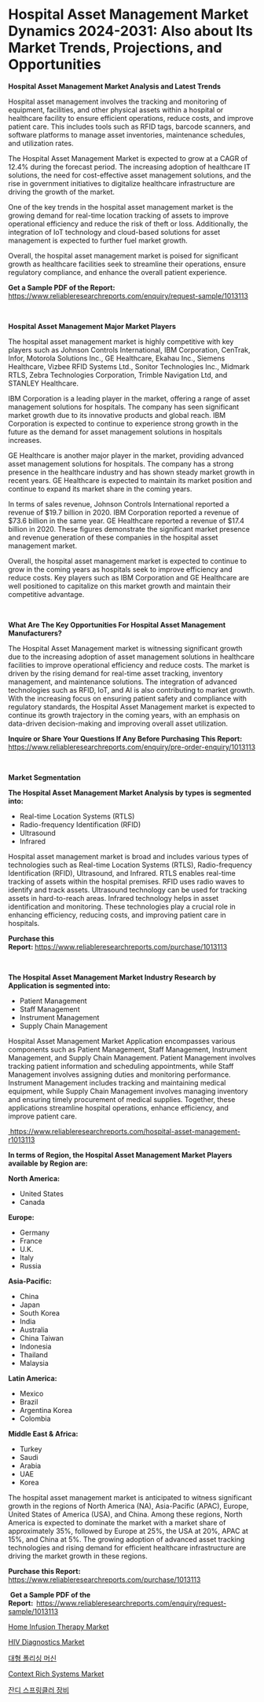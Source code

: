 <p><h1>Hospital Asset Management Market Dynamics 2024-2031: Also about Its Market Trends, Projections, and Opportunities</h1></p><p><strong>Hospital Asset Management Market Analysis and Latest Trends</strong></p>
<p><p>Hospital asset management involves the tracking and monitoring of equipment, facilities, and other physical assets within a hospital or healthcare facility to ensure efficient operations, reduce costs, and improve patient care. This includes tools such as RFID tags, barcode scanners, and software platforms to manage asset inventories, maintenance schedules, and utilization rates.</p><p>The Hospital Asset Management Market is expected to grow at a CAGR of 12.4% during the forecast period. The increasing adoption of healthcare IT solutions, the need for cost-effective asset management solutions, and the rise in government initiatives to digitalize healthcare infrastructure are driving the growth of the market.</p><p>One of the key trends in the hospital asset management market is the growing demand for real-time location tracking of assets to improve operational efficiency and reduce the risk of theft or loss. Additionally, the integration of IoT technology and cloud-based solutions for asset management is expected to further fuel market growth.</p><p>Overall, the hospital asset management market is poised for significant growth as healthcare facilities seek to streamline their operations, ensure regulatory compliance, and enhance the overall patient experience.</p></p>
<p><strong>Get a Sample PDF of the Report:&nbsp;</strong> <a href="https://www.reliableresearchreports.com/enquiry/request-sample/1013113">https://www.reliableresearchreports.com/enquiry/request-sample/1013113</a></p>
<p>&nbsp;</p>
<p><strong>Hospital Asset Management Major Market Players</strong></p>
<p><p>The hospital asset management market is highly competitive with key players such as Johnson Controls International, IBM Corporation, CenTrak, Infor, Motorola Solutions Inc., GE Healthcare, Ekahau Inc., Siemens Healthcare, Vizbee RFID Systems Ltd., Sonitor Technologies Inc., Midmark RTLS, Zebra Technologies Corporation, Trimble Navigation Ltd, and STANLEY Healthcare.</p><p>IBM Corporation is a leading player in the market, offering a range of asset management solutions for hospitals. The company has seen significant market growth due to its innovative products and global reach. IBM Corporation is expected to continue to experience strong growth in the future as the demand for asset management solutions in hospitals increases.</p><p>GE Healthcare is another major player in the market, providing advanced asset management solutions for hospitals. The company has a strong presence in the healthcare industry and has shown steady market growth in recent years. GE Healthcare is expected to maintain its market position and continue to expand its market share in the coming years.</p><p>In terms of sales revenue, Johnson Controls International reported a revenue of $19.7 billion in 2020. IBM Corporation reported a revenue of $73.6 billion in the same year. GE Healthcare reported a revenue of $17.4 billion in 2020. These figures demonstrate the significant market presence and revenue generation of these companies in the hospital asset management market.</p><p>Overall, the hospital asset management market is expected to continue to grow in the coming years as hospitals seek to improve efficiency and reduce costs. Key players such as IBM Corporation and GE Healthcare are well positioned to capitalize on this market growth and maintain their competitive advantage.</p></p>
<p>&nbsp;</p>
<p><strong>What Are The Key Opportunities For Hospital Asset Management Manufacturers?</strong></p>
<p><p>The Hospital Asset Management market is witnessing significant growth due to the increasing adoption of asset management solutions in healthcare facilities to improve operational efficiency and reduce costs. The market is driven by the rising demand for real-time asset tracking, inventory management, and maintenance solutions. The integration of advanced technologies such as RFID, IoT, and AI is also contributing to market growth. With the increasing focus on ensuring patient safety and compliance with regulatory standards, the Hospital Asset Management market is expected to continue its growth trajectory in the coming years, with an emphasis on data-driven decision-making and improving overall asset utilization.</p></p>
<p><strong>Inquire or Share Your Questions If Any Before Purchasing This Report:</strong> <a href="https://www.reliableresearchreports.com/enquiry/pre-order-enquiry/1013113">https://www.reliableresearchreports.com/enquiry/pre-order-enquiry/1013113</a></p>
<p>&nbsp;</p>
<p><strong>Market Segmentation</strong></p>
<p><strong>The Hospital Asset Management Market Analysis by types is segmented into:</strong></p>
<p><ul><li>Real-time Location Systems (RTLS)</li><li>Radio-frequency Identification (RFID)</li><li>Ultrasound</li><li>Infrared</li></ul></p>
<p><p>Hospital asset management market is broad and includes various types of technologies such as Real-time Location Systems (RTLS), Radio-frequency Identification (RFID), Ultrasound, and Infrared. RTLS enables real-time tracking of assets within the hospital premises. RFID uses radio waves to identify and track assets. Ultrasound technology can be used for tracking assets in hard-to-reach areas. Infrared technology helps in asset identification and monitoring. These technologies play a crucial role in enhancing efficiency, reducing costs, and improving patient care in hospitals.</p></p>
<p><strong>Purchase this Report:&nbsp;</strong><a href="https://www.reliableresearchreports.com/purchase/1013113">https://www.reliableresearchreports.com/purchase/1013113</a></p>
<p>&nbsp;</p>
<p><strong>The Hospital Asset Management Market Industry Research by Application is segmented into:</strong></p>
<p><ul><li>Patient Management</li><li>Staff Management</li><li>Instrument Management</li><li>Supply Chain Management</li></ul></p>
<p><p>Hospital Asset Management Market Application encompasses various components such as Patient Management, Staff Management, Instrument Management, and Supply Chain Management. Patient Management involves tracking patient information and scheduling appointments, while Staff Management involves assigning duties and monitoring performance. Instrument Management includes tracking and maintaining medical equipment, while Supply Chain Management involves managing inventory and ensuring timely procurement of medical supplies. Together, these applications streamline hospital operations, enhance efficiency, and improve patient care.</p></p>
<p><a href="https://www.reliableresearchreports.com/hospital-asset-management-r1013113">&nbsp;https://www.reliableresearchreports.com/hospital-asset-management-r1013113</a></p>
<p><strong>In terms of Region, the Hospital Asset Management Market Players available by Region are:</strong></p>
<p>
    <p> <strong> North America: </strong>
        <ul>
            <li>United States</li>
            <li>Canada</li>
        </ul>
        </p> 
    <p> <strong> Europe: </strong>
        <ul>
            <li>Germany</li>
            <li>France</li>
            <li>U.K.</li>
            <li>Italy</li>
            <li>Russia</li>
        </ul>
        </p> 
    <p> <strong> Asia-Pacific: </strong>
        <ul>
            <li>China</li>
            <li>Japan</li>
            <li>South Korea</li>
            <li>India</li>
            <li>Australia</li>
            <li>China Taiwan</li>
            <li>Indonesia</li>
            <li>Thailand</li>
            <li>Malaysia</li>
        </ul>
        </p> 
    <p> <strong> Latin America: </strong>
        <ul>
            <li>Mexico</li>
            <li>Brazil</li>
            <li>Argentina Korea</li>
            <li>Colombia</li>
        </ul>
        </p> 
    <p> <strong> Middle East & Africa: </strong>
        <ul>
            <li>Turkey</li>
            <li>Saudi</li>
            <li>Arabia</li>
            <li>UAE</li>
            <li>Korea</li>
        </ul>
    </p>
    </p>
<p><p>The hospital asset management market is anticipated to witness significant growth in the regions of North America (NA), Asia-Pacific (APAC), Europe, United States of America (USA), and China. Among these regions, North America is expected to dominate the market with a market share of approximately 35%, followed by Europe at 25%, the USA at 20%, APAC at 15%, and China at 5%. The growing adoption of advanced asset tracking technologies and rising demand for efficient healthcare infrastructure are driving the market growth in these regions.</p></p>
<p><strong>Purchase this Report: </strong><a href="https://www.reliableresearchreports.com/purchase/1013113">https://www.reliableresearchreports.com/purchase/1013113</a></p>
<p>&nbsp;<strong>Get a Sample PDF of the Report:&nbsp;&nbsp;</strong><a href="https://www.reliableresearchreports.com/enquiry/request-sample/1013113">https://www.reliableresearchreports.com/enquiry/request-sample/1013113</a></p>
<p><strong></strong></p>
<p><p><a href="https://github.com/kathiaseamanalvaradovlprc2h/Market-Research-Report-List-2/blob/main/home-infusion-therapy-market.md">Home Infusion Therapy Market</a></p><p><a href="https://github.com/wusalecollins540tpqoz/Market-Research-Report-List-2/blob/main/hiv-diagnostics-market.md">HIV Diagnostics Market</a></p><p><a href="https://github.com/valroy852/Market-Research-Report-List-1/blob/main/429048649328.md">대형 폴리싱 머신</a></p><p><a href="https://www.linkedin.com/pulse/context-rich-systems-market-insight-trends-growth-forecasted-from-i03be">Context Rich Systems Market</a></p><p><a href="https://github.com/royErdmtyan906778/Market-Research-Report-List-1/blob/main/955343649327.md">잔디 스프링클러 장비</a></p></p>